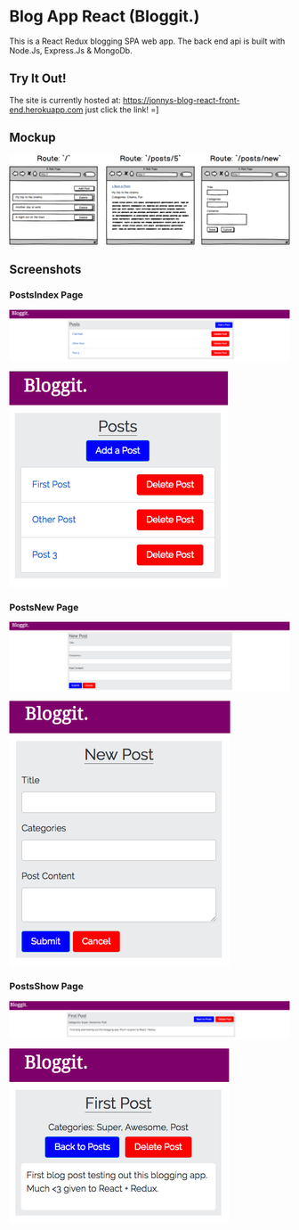 Blog App React (Bloggit.)
=========================

This is a React Redux blogging SPA web app. The back end api is built with Node.Js, Express.Js & MongoDb.

Try It Out!
----------

The site is currently hosted at: https://jonnys-blog-react-front-end.herokuapp.com just click the link! =] 

Mockup
------

![Mockup](https://github.com/JonnyPickard/blog-app-react/blob/master/docs/BlogAppReactMockup.png)

Screenshots
-----------

### PostsIndex Page
![PostsIndexDesktop](https://github.com/JonnyPickard/blog-app-react/blob/master/docs/PostsIndexDesktop.png)  
  

![PostsIndexMobile](https://github.com/JonnyPickard/blog-app-react/blob/master/docs/PostsIndexMobile.png)

### PostsNew Page
![PostsNewDesktop](https://github.com/JonnyPickard/blog-app-react/blob/master/docs/PostsNewDesktop.png)  

![PostsNewMobile](https://github.com/JonnyPickard/blog-app-react/blob/master/docs/PostsNewMobile.png)

### PostsShow Page
![PostsShowDesktop](https://github.com/JonnyPickard/blog-app-react/blob/master/docs/PostsShowDesktop.png)  

![PostsShowMobile](https://github.com/JonnyPickard/blog-app-react/blob/master/docs/PostsShowMobile.png)
